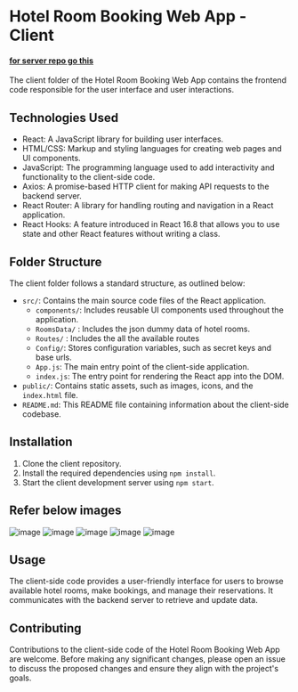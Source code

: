 # Hotel Room Booking Web App - Client 

#### [for server repo go this](https://github.com/babu-x/taj-hotel-server)


The client folder of the Hotel Room Booking Web App contains the frontend code responsible for the user interface and user interactions.

## Technologies Used

- React: A JavaScript library for building user interfaces.
- HTML/CSS: Markup and styling languages for creating web pages and UI components.
- JavaScript: The programming language used to add interactivity and functionality to the client-side code.
- Axios: A promise-based HTTP client for making API requests to the backend server.
- React Router: A library for handling routing and navigation in a React application.
- React Hooks: A feature introduced in React 16.8 that allows you to use state and other React features without writing a class.

## Folder Structure

The client folder follows a standard structure, as outlined below:

- `src/`: Contains the main source code files of the React application.
  - `components/`: Includes reusable UI components used throughout the application.
  - `RoomsData/` : Includes the json dummy data of hotel rooms.
  - `Routes/` : Includes the all the available routes
  - `Config/`: Stores configuration variables, such as secret keys and base urls.
  - `App.js`: The main entry point of the client-side application.
  - `index.js`: The entry point for rendering the React app into the DOM.
- `public/`: Contains static assets, such as images, icons, and the `index.html` file.
- `README.md`: This README file containing information about the client-side codebase.

## Installation

1. Clone the client repository.
2. Install the required dependencies using `npm install`.
3. Start the client development server using `npm start`.

## Refer below images 
![image](https://github.com/babu-x/taj-hotel-client/assets/81235483/ceb3051d-31ec-4880-a4a2-72d94bd49df8)
![image](https://github.com/babu-x/taj-hotel-client/assets/81235483/0a1681c5-7ee0-4355-b4d3-7dd591337045)
![image](https://github.com/babu-x/taj-hotel-client/assets/81235483/0dcc18d3-4e4f-499c-a4cb-7a2dccd34fe2)
![image](https://github.com/babu-x/taj-hotel-client/assets/81235483/a97189e2-24ac-4a05-8dac-751975615baa)
![image](https://github.com/babu-x/taj-hotel-client/assets/81235483/3f1f4ed7-985a-49d0-8d0c-e6eb00010964)



## Usage

The client-side code provides a user-friendly interface for users to browse available hotel rooms, make bookings, and manage their reservations. It communicates with the backend server to retrieve and update data.

## Contributing

Contributions to the client-side code of the Hotel Room Booking Web App are welcome. Before making any significant changes, please open an issue to discuss the proposed changes and ensure they align with the project's goals.

